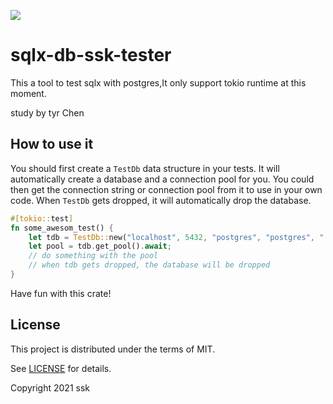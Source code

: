 ![](https://github.com/tyrchen/sqlx-db-ssk-tester/workflows/build/badge.svg)

# sqlx-db-ssk-tester

This a tool to test sqlx with postgres,It only support tokio runtime at this moment.

study by tyr Chen

## How to use it

You should first create a `TestDb` data structure in your tests. It will automatically create a database and a connection pool for you. You could then get the connection string or connection pool from it to use in your own code. When `TestDb` gets dropped, it will automatically drop the database.

```rust
#[tokio::test]
fn some_awesom_test() {
    let tdb = TestDb::new("localhost", 5432, "postgres", "postgres", "./migrations");
    let pool = tdb.get_pool().await;
    // do something with the pool
    // when tdb gets dropped, the database will be dropped
}
```

Have fun with this crate!

## License

This project is distributed under the terms of MIT.

See [LICENSE](LICENSE.md) for details.

Copyright 2021 ssk
